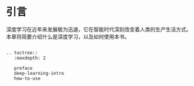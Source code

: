 # 引言

深度学习在近年来发展极为迅速，它在智能时代深刻改变着人类的生产生活方式。本章将简要介绍什么是深度学习，以及如何使用本书。

```eval_rst

.. toctree::
   :maxdepth: 2

   preface
   deep-learning-intro
   how-to-use

```
